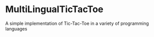 # MultiLingualTicTacToe

A simple implementation of Tic-Tac-Toe in a variety of programming languages
